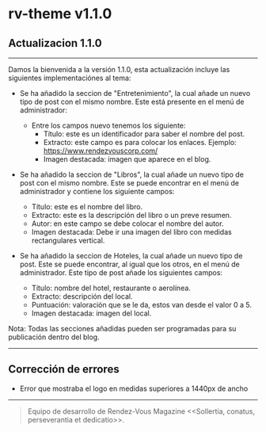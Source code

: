 # rv-theme v1.1.0

## Actualizacion 1.1.0
----------------------------------------
Damos la bienvenida a la versión 1.1.0, esta actualización incluye las siguientes implementaciónes al tema:

* Se ha añadido la seccion de "Entretenimiento", la cual añade un nuevo tipo de post con el mismo nombre. Este está presente en el menú de administrador: 

    * Entre los campos nuevo tenemos los siguiente: 
        * Título: este es un identificador para saber el nombre del post.
        * Extracto: este campo es para colocar los enlaces. Ejemplo: https://www.rendezvouscorp.com/
        * Imagen destacada: imagen que aparece en el blog.

* Se ha añadido la seccion de "Libros", la cual añade un nuevo tipo de post con el mismo nombre. Este se puede encontrar en el menú de administrador y contiene los siguiente campos:

    * Título: este es el nombre del libro.
    * Extracto: este es la descripción del libro o un preve resumen.
    * Autor: en este campo se debe colocar el nombre del autor.
    * Imagen destacada: Debe ir una imagen del libro con medidas rectangulares vertical.

* Se ha añadido la seccion de Hoteles, la cual añade un nuevo tipo de post. Este se puede encontrar, al igual que los otros, en el menú de administrador. Este tipo de post añade los siguientes campos:

    * Título: nombre del hotel, restaurante o aerolínea.
    * Extracto: descripción del local.
    * Puntuación: valoración que se le da, estos van desde el valor 0 a 5.
    * Imagen destacada: imagen del local.

Nota: Todas las secciones añadidas pueden ser programadas para su publicación dentro del blog.

----------------------------------------------
## Corrección de errores

* Error que mostraba el logo en medidas superiores a 1440px de ancho

-----------------------------------------------
>Equipo de desarrollo de Rendez-Vous Magazine
><<Sollertia, conatus, perseverantia et dedicatio>>.
